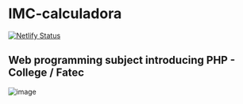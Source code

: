 # IMC-calculadora

[![Netlify Status](https://api.netlify.com/api/v1/badges/76953132-0945-4225-85ff-87e64b8b0a4d/deploy-status)](https://app.netlify.com/sites/calculadora-imc-fatec/deploys)

## Web programming subject introducing PHP - College / Fatec

![image](https://user-images.githubusercontent.com/71354731/162587329-5a28fd3f-cd61-45cc-8268-1c677597792a.png)
